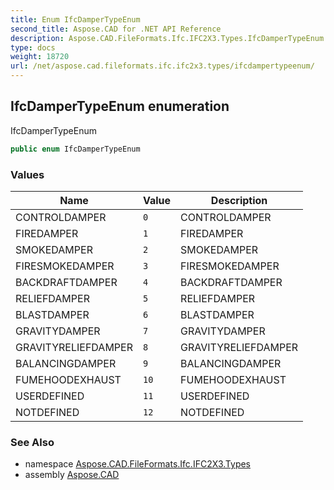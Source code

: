 ```yaml
---
title: Enum IfcDamperTypeEnum
second_title: Aspose.CAD for .NET API Reference
description: Aspose.CAD.FileFormats.Ifc.IFC2X3.Types.IfcDamperTypeEnum enum. IfcDamperTypeEnum
type: docs
weight: 18720
url: /net/aspose.cad.fileformats.ifc.ifc2x3.types/ifcdampertypeenum/
---
```

## IfcDamperTypeEnum enumeration

IfcDamperTypeEnum

```csharp
public enum IfcDamperTypeEnum
```

### Values

| Name | Value | Description |
| --- | --- | --- |
| CONTROLDAMPER | `0` | CONTROLDAMPER |
| FIREDAMPER | `1` | FIREDAMPER |
| SMOKEDAMPER | `2` | SMOKEDAMPER |
| FIRESMOKEDAMPER | `3` | FIRESMOKEDAMPER |
| BACKDRAFTDAMPER | `4` | BACKDRAFTDAMPER |
| RELIEFDAMPER | `5` | RELIEFDAMPER |
| BLASTDAMPER | `6` | BLASTDAMPER |
| GRAVITYDAMPER | `7` | GRAVITYDAMPER |
| GRAVITYRELIEFDAMPER | `8` | GRAVITYRELIEFDAMPER |
| BALANCINGDAMPER | `9` | BALANCINGDAMPER |
| FUMEHOODEXHAUST | `10` | FUMEHOODEXHAUST |
| USERDEFINED | `11` | USERDEFINED |
| NOTDEFINED | `12` | NOTDEFINED |

### See Also

* namespace [Aspose.CAD.FileFormats.Ifc.IFC2X3.Types](../../aspose.cad.fileformats.ifc.ifc2x3.types/)
* assembly [Aspose.CAD](../../)


